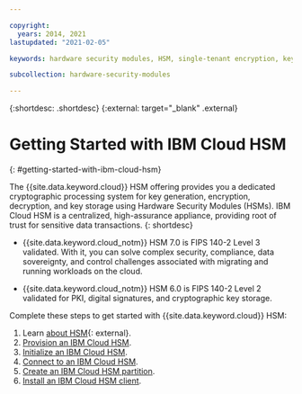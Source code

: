 ```yaml
---

copyright:
  years: 2014, 2021
lastupdated: "2021-02-05"

keywords: hardware security modules, HSM, single-tenant encryption, key management, FIPS certified, cryptographic, keys,

subcollection: hardware-security-modules

---
```


{:shortdesc: .shortdesc}
{:external: target="_blank" .external}

# Getting Started with IBM Cloud HSM
{: #getting-started-with-ibm-cloud-hsm}

The {{site.data.keyword.cloud}} HSM offering provides you a dedicated cryptographic processing system for key generation, encryption, decryption, and key storage using Hardware Security Modules (HSMs). IBM Cloud HSM is a centralized, high-assurance appliance, providing root of trust for sensitive data transactions.
{: shortdesc}

* {{site.data.keyword.cloud_notm}} HSM 7.0 is FIPS 140-2 Level 3 validated. With it, you can solve complex security, compliance, data sovereignty, and control challenges associated with migrating and running workloads on the cloud.

* {{site.data.keyword.cloud_notm}} HSM 6.0 is FIPS 140-2 Level 2 validated for PKI, digital signatures, and cryptographic key storage.

Complete these steps to get started with {{site.data.keyword.cloud}} HSM:
1. Learn [about HSM](https://www.ibm.com/cloud/hardware-security-module){: external}.
2. [Provision an IBM Cloud HSM](/docs/hardware-security-modules?topic=hardware-security-modules-provisioning-ibm-cloud-hsm).
3. [Initialize an IBM Cloud HSM](/docs/hardware-security-modules?topic=hardware-security-modules-initializing-the-ibm-cloud-hsm).
4. [Connect to an IBM Cloud HSM](/docs/hardware-security-modules?topic=hardware-security-modules-connecting-to-ibm-cloud-hsm).
5. [Create an IBM Cloud HSM partition](/docs/hardware-security-modules?topic=hardware-security-modules-creating-ibm-cloud-hsm-partitions).
6. [Install an IBM Cloud HSM client](/docs/hardware-security-modules?topic=hardware-security-modules-installing-the-ibm-cloud-hsm-client).

